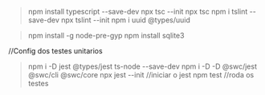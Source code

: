> npm install typescript --save-dev
> npx tsc --init
> npx tsc
> npm i tslint --save-dev
> npx tslint --init
> npm i uuid @types/uuid

> npm install -g node-pre-gyp
> npm install sqlite3

//Config dos testes unitarios
> npm i -D jest @types/jest ts-node --save-dev
> npm i -D -D @swc/jest @swc/cli @swc/core
> npx jest --init //iniciar o jest
> npm test //roda os testes
